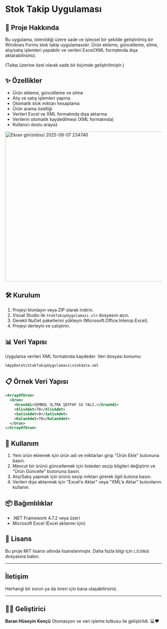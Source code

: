 # Stok Takip Uygulaması

## 📌 Proje Hakkında
Bu uygulama, istenildiği üzere sade ve işlevsel bir şekilde geliştirilmiş bir Windows Forms stok takip uygulamasıdır. Ürün ekleme, güncelleme, silme, alış/satış işlemleri yapabilir ve verileri Excel/XML formatında dışa aktarabilirsiniz.

(Talep üzerine özel olarak sade bir biçimde geliştirilmiştir.)

## ✨ Özellikler
- Ürün ekleme, güncelleme ve silme
- Alış ve satış işlemleri yapma
- Otomatik stok miktarı hesaplama
- Ürün arama özelliği
- Verileri Excel ve XML formatında dışa aktarma
- Verilerin otomatik kaydedilmesi (XML formatında)
- Kullanıcı dostu arayüz

<img width="872" height="482" alt="Ekran görüntüsü 2025-08-07 234740" src="https://github.com/user-attachments/assets/2a1028ae-2377-4288-bab4-219dcdbde4ee" />


## 🛠 Kurulum
1. Projeyi klonlayın veya ZIP olarak indirin.
2. Visual Studio ile `StokTakipUygulamasi.sln` dosyasını açın.
3. Gerekli NuGet paketlerini yükleyin (Microsoft.Office.Interop.Excel).
4. Projeyi derleyin ve çalıştırın.

## 📊 Veri Yapısı
Uygulama verileri XML formatında kaydeder. Veri dosyası konumu:
```
%AppData%\StokTakipUygulamasi\stokdata.xml
```

## 📋 Örnek Veri Yapısı
```xml
<ArrayOfUrun>
  <Urun>
    <UrunAdi>SEMBOL ULTRA ŞEFFAF SU YALI.</UrunAdi>
    <AlisAdet>78</AlisAdet>
    <SatisAdet>0</SatisAdet>
    <KalanAdet>78</KalanAdet>
  </Urun>
</ArrayOfUrun>
```

## 📝 Kullanım
1. Yeni ürün eklemek için ürün adı ve miktarları girip "Ürün Ekle" butonuna basın.
2. Mevcut bir ürünü güncellemek için listeden seçip bilgileri değiştirin ve "Ürün Güncelle" butonuna basın.
3. Alış/Satış yapmak için ürünü seçip miktarı girerek ilgili butona basın.
4. Verileri dışa aktarmak için "Excel'e Aktar" veya "XML'e Aktar" butonlarını kullanın.

## 📦 Bağımlılıklar
- .NET Framework 4.7.2 veya üzeri
- Microsoft Excel (Excel aktarımı için)

## 📜 Lisans
Bu proje MIT lisansı altında lisanslanmıştır. Daha fazla bilgi için `LICENSE` dosyasına bakın.

---

## İletişim

Herhangi bir sorun ya da öneri için bana ulaşabilirsiniz.

---

## 👨‍💻 Geliştirici

**Baran Hüseyin Kençü**
Otomasyon ve veri işleme tutkusu ile geliştirildi. 💻❤️
